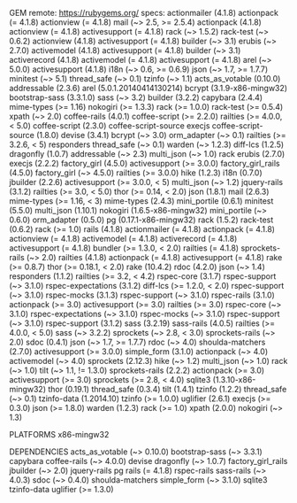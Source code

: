 GEM
  remote: https://rubygems.org/
  specs:
    actionmailer (4.1.8)
      actionpack (= 4.1.8)
      actionview (= 4.1.8)
      mail (~> 2.5, >= 2.5.4)
    actionpack (4.1.8)
      actionview (= 4.1.8)
      activesupport (= 4.1.8)
      rack (~> 1.5.2)
      rack-test (~> 0.6.2)
    actionview (4.1.8)
      activesupport (= 4.1.8)
      builder (~> 3.1)
      erubis (~> 2.7.0)
    activemodel (4.1.8)
      activesupport (= 4.1.8)
      builder (~> 3.1)
    activerecord (4.1.8)
      activemodel (= 4.1.8)
      activesupport (= 4.1.8)
      arel (~> 5.0.0)
    activesupport (4.1.8)
      i18n (~> 0.6, >= 0.6.9)
      json (~> 1.7, >= 1.7.7)
      minitest (~> 5.1)
      thread_safe (~> 0.1)
      tzinfo (~> 1.1)
    acts_as_votable (0.10.0)
    addressable (2.3.6)
    arel (5.0.1.20140414130214)
    bcrypt (3.1.9-x86-mingw32)
    bootstrap-sass (3.3.1.0)
      sass (~> 3.2)
    builder (3.2.2)
    capybara (2.4.4)
      mime-types (>= 1.16)
      nokogiri (>= 1.3.3)
      rack (>= 1.0.0)
      rack-test (>= 0.5.4)
      xpath (~> 2.0)
    coffee-rails (4.0.1)
      coffee-script (>= 2.2.0)
      railties (>= 4.0.0, < 5.0)
    coffee-script (2.3.0)
      coffee-script-source
      execjs
    coffee-script-source (1.8.0)
    devise (3.4.1)
      bcrypt (~> 3.0)
      orm_adapter (~> 0.1)
      railties (>= 3.2.6, < 5)
      responders
      thread_safe (~> 0.1)
      warden (~> 1.2.3)
    diff-lcs (1.2.5)
    dragonfly (1.0.7)
      addressable (~> 2.3)
      multi_json (~> 1.0)
      rack
    erubis (2.7.0)
    execjs (2.2.2)
    factory_girl (4.5.0)
      activesupport (>= 3.0.0)
    factory_girl_rails (4.5.0)
      factory_girl (~> 4.5.0)
      railties (>= 3.0.0)
    hike (1.2.3)
    i18n (0.7.0)
    jbuilder (2.2.6)
      activesupport (>= 3.0.0, < 5)
      multi_json (~> 1.2)
    jquery-rails (3.1.2)
      railties (>= 3.0, < 5.0)
      thor (>= 0.14, < 2.0)
    json (1.8.1)
    mail (2.6.3)
      mime-types (>= 1.16, < 3)
    mime-types (2.4.3)
    mini_portile (0.6.1)
    minitest (5.5.0)
    multi_json (1.10.1)
    nokogiri (1.6.5-x86-mingw32)
      mini_portile (~> 0.6.0)
    orm_adapter (0.5.0)
    pg (0.17.1-x86-mingw32)
    rack (1.5.2)
    rack-test (0.6.2)
      rack (>= 1.0)
    rails (4.1.8)
      actionmailer (= 4.1.8)
      actionpack (= 4.1.8)
      actionview (= 4.1.8)
      activemodel (= 4.1.8)
      activerecord (= 4.1.8)
      activesupport (= 4.1.8)
      bundler (>= 1.3.0, < 2.0)
      railties (= 4.1.8)
      sprockets-rails (~> 2.0)
    railties (4.1.8)
      actionpack (= 4.1.8)
      activesupport (= 4.1.8)
      rake (>= 0.8.7)
      thor (>= 0.18.1, < 2.0)
    rake (10.4.2)
    rdoc (4.2.0)
      json (~> 1.4)
    responders (1.1.2)
      railties (>= 3.2, < 4.2)
    rspec-core (3.1.7)
      rspec-support (~> 3.1.0)
    rspec-expectations (3.1.2)
      diff-lcs (>= 1.2.0, < 2.0)
      rspec-support (~> 3.1.0)
    rspec-mocks (3.1.3)
      rspec-support (~> 3.1.0)
    rspec-rails (3.1.0)
      actionpack (>= 3.0)
      activesupport (>= 3.0)
      railties (>= 3.0)
      rspec-core (~> 3.1.0)
      rspec-expectations (~> 3.1.0)
      rspec-mocks (~> 3.1.0)
      rspec-support (~> 3.1.0)
    rspec-support (3.1.2)
    sass (3.2.19)
    sass-rails (4.0.5)
      railties (>= 4.0.0, < 5.0)
      sass (~> 3.2.2)
      sprockets (~> 2.8, < 3.0)
      sprockets-rails (~> 2.0)
    sdoc (0.4.1)
      json (~> 1.7, >= 1.7.7)
      rdoc (~> 4.0)
    shoulda-matchers (2.7.0)
      activesupport (>= 3.0.0)
    simple_form (3.1.0)
      actionpack (~> 4.0)
      activemodel (~> 4.0)
    sprockets (2.12.3)
      hike (~> 1.2)
      multi_json (~> 1.0)
      rack (~> 1.0)
      tilt (~> 1.1, != 1.3.0)
    sprockets-rails (2.2.2)
      actionpack (>= 3.0)
      activesupport (>= 3.0)
      sprockets (>= 2.8, < 4.0)
    sqlite3 (1.3.10-x86-mingw32)
    thor (0.19.1)
    thread_safe (0.3.4)
    tilt (1.4.1)
    tzinfo (1.2.2)
      thread_safe (~> 0.1)
    tzinfo-data (1.2014.10)
      tzinfo (>= 1.0.0)
    uglifier (2.6.1)
      execjs (>= 0.3.0)
      json (>= 1.8.0)
    warden (1.2.3)
      rack (>= 1.0)
    xpath (2.0.0)
      nokogiri (~> 1.3)

PLATFORMS
  x86-mingw32

DEPENDENCIES
  acts_as_votable (~> 0.10.0)
  bootstrap-sass (~> 3.3.1)
  capybara
  coffee-rails (~> 4.0.0)
  devise
  dragonfly (~> 1.0.7)
  factory_girl_rails
  jbuilder (~> 2.0)
  jquery-rails
  pg
  rails (= 4.1.8)
  rspec-rails
  sass-rails (~> 4.0.3)
  sdoc (~> 0.4.0)
  shoulda-matchers
  simple_form (~> 3.1.0)
  sqlite3
  tzinfo-data
  uglifier (>= 1.3.0)
